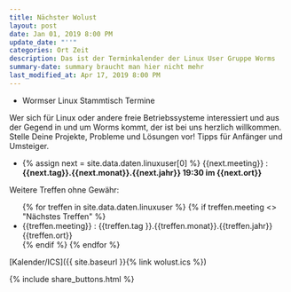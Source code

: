 ```yaml
---
title: Nächster Wolust
layout: post
date: Jan 01, 2019 8:00 PM
update_date: "''"
categories: Ort Zeit
description: Das ist der Terminkalender der Linux User Gruppe Worms
summary-date: summary braucht man hier nicht mehr
last_modified_at: Apr 17, 2019 8:00 PM
---
```


<ul>
<li>Wormser Linux Stammtisch Termine</li>
</ul>
Wer sich für Linux oder andere freie Betriebssysteme interessiert und aus der Gegend in und um Worms kommt, der ist bei uns herzlich willkommen. Stelle Deine Projekte, Probleme und Lösungen vor! Tipps für Anfänger und Umsteiger.
<ul>
<li>
{% assign next = site.data.daten.linuxuser[0] %}
{{next.meeting}} :
<strong> {{next.tag}}.{{next.monat}}.{{next.jahr}} 19:30 im {{next.ort}} </strong>

</li>
</ul>
Weitere Treffen ohne Gewähr:
<ul>
{% for treffen  in site.data.daten.linuxuser %}
   {% if treffen.meeting <> "Nächstes Treffen" %}
 <li>
 {{treffen.meeting}} :
     {{treffen.tag }}.{{treffen.monat}}.{{treffen.jahr}} {{treffen.ort}}
 </li>  
  {% endif %}
{% endfor %}
</ul>

[Kalender/ICS]({{ site.baseurl }}{% link wolust.ics %})


{% include share_buttons.html %}
